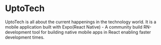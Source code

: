 # UptoTech
UptoTech is all about the current happenings in the technology world. It is a mobile application built with Expo(React Native) - A community build RN-development tool for building native mobile apps in React enabling faster development times.

